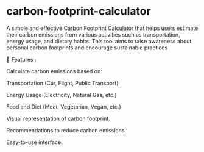 # carbon-footprint-calculator

A simple and effective Carbon Footprint Calculator that helps users estimate their carbon emissions from various activities such as transportation, 
energy usage, and dietary habits. This tool aims to raise awareness about personal carbon footprints and encourage sustainable practices


📌 Features :

Calculate carbon emissions based on:

Transportation (Car, Flight, Public Transport)

Energy Usage (Electricity, Natural Gas, etc.)

Food and Diet (Meat, Vegetarian, Vegan, etc.)

Visual representation of carbon footprint.

Recommendations to reduce carbon emissions.

Easy-to-use interface.

